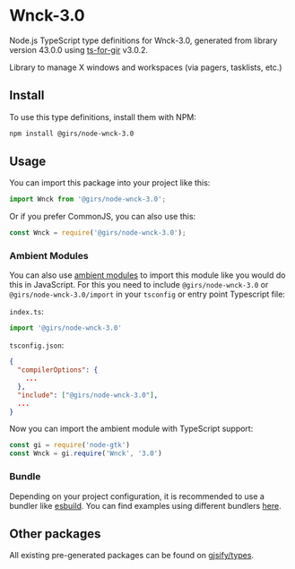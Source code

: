 
# Wnck-3.0

Node.js TypeScript type definitions for Wnck-3.0, generated from library version 43.0.0 using [ts-for-gir](https://github.com/gjsify/ts-for-gir) v3.0.2.

Library to manage X windows and workspaces (via pagers, tasklists, etc.)

## Install

To use this type definitions, install them with NPM:
```bash
npm install @girs/node-wnck-3.0
```

## Usage

You can import this package into your project like this:
```ts
import Wnck from '@girs/node-wnck-3.0';
```

Or if you prefer CommonJS, you can also use this:
```ts
const Wnck = require('@girs/node-wnck-3.0');
```

### Ambient Modules

You can also use [ambient modules](https://github.com/gjsify/ts-for-gir/tree/main/packages/cli#ambient-modules) to import this module like you would do this in JavaScript.
For this you need to include `@girs/node-wnck-3.0` or `@girs/node-wnck-3.0/import` in your `tsconfig` or entry point Typescript file:

`index.ts`:
```ts
import '@girs/node-wnck-3.0'
```

`tsconfig.json`:
```json
{
  "compilerOptions": {
    ...
  },
  "include": ["@girs/node-wnck-3.0"],
  ...
}
```

Now you can import the ambient module with TypeScript support: 

```ts
const gi = require('node-gtk')
const Wnck = gi.require('Wnck', '3.0')
```


### Bundle

Depending on your project configuration, it is recommended to use a bundler like [esbuild](https://esbuild.github.io/). You can find examples using different bundlers [here](https://github.com/gjsify/ts-for-gir/tree/main/examples).

## Other packages

All existing pre-generated packages can be found on [gjsify/types](https://github.com/gjsify/types).

